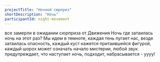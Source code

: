 ```yaml
---
projectTitle: "Ночной сюрприз"
shortDescription: "Ночь"
participantId: night-movement
---
```


все замерли в ожидании сюрприза от Движения Ночь
где затаилась ночь на этот раз? Мы идем в темноте, каждая тень пугает нас, везде затаилась опасность, каждый куст кажется притаившейся фигурой, каждый шорох может означать начало мистерии, любой звук предупреждает, что наступает ночь, подходит, набрасывается - уууу!
